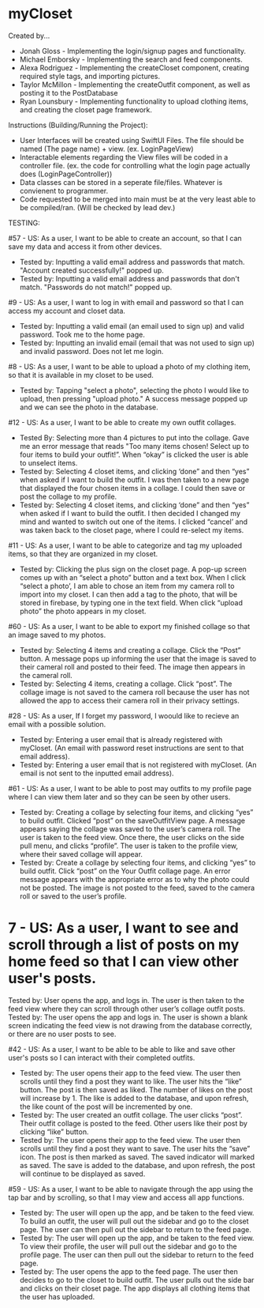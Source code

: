 # myCloset

Created by...
- Jonah Gloss - Implementing the login/signup pages and functionality.
- Michael Emborsky - Implementing the search and feed components.
- Alexa Rodriguez - Implementing the createCloset component, creating required style tags, and importing pictures.
- Taylor McMillon - Implementing the createOutfit component, as well as posting it to the PostDatabase
- Ryan Lounsbury - Implementing functionality to upload clothing items, and creating the closet page framework.

Instructions (Building/Running the Project): 
- User Interfaces will be created using SwiftUI Files. The file should be named (The page name) + view. (ex. LoginPageView)
- Interactable elements regarding the View files will be coded in a controller file. (ex. the code for controlling what the login page actually does (LoginPageController))
- Data classes can be stored in a seperate file/files. Whatever is convienent to programmer.
- Code requested to be merged into main must be at the very least able to be compiled/ran. (Will be checked by lead dev.)


TESTING:

#57 - US: As a user, I want to be able to create an account, so that I can save my data and access it from other devices.
- Tested by: Inputting a valid email address and passwords that match. "Account created successfully!" popped up.
- Tested by: Inputting a valid email address and passwords that don't match. "Passwords do not match!" popped up.

#9 - US: As a user, I want to log in with email and password so that I can access my account and closet data.
- Tested by: Inputting a valid email (an email used to sign up) and valid password. Took me to the home page.
- Tested by: Inputting an invalid email (email that was not used to sign up) and invalid password. Does not let me login.

#8 - US: As a user, I want to be able to upload a photo of my clothing item, so that it is available in my closet to be used.
- Tested by: Tapping "select a photo", selecting the photo I would like to upload, then pressing "upload photo." A success message popped up and we can see the photo in the database.

#12 - US: As a user, I want to be able to create my own outfit collages. 
- Tested By: Selecting more than 4 pictures to put into the collage. Gave me an error message that reads "Too many items chosen! Select up to four items to build your outfit!”. When “okay” is clicked the user is able to unselect items. 
- Tested by: Selecting 4 closet items, and clicking ‘done” and then “yes” when asked if I want to build the outfit. I was then taken to a new page that displayed the four chosen items in a collage. I could then save or post the collage to my profile. 
- Tested by: Selecting 4 closet items, and clicking ‘done” and then “yes” when asked if I want to build the outfit. I then decided I changed my mind and wanted to switch out one of the items. I clicked “cancel’ and was taken back to the closet page, where I could re-select my items. 

#11 -  US: As a user, I want to be able to categorize and tag my uploaded items, so that they are organized in my closet. 
- Tested by: Clicking the plus sign on the closet page. A pop-up screen comes up with an “select a photo” button and a text box. When I click “select a photo’, I am able to chose an item from my camera roll to import into my closet. I can then add a tag to the photo, that will be stored in firebase, by typing one in the text field. When click “upload photo” the photo appears in my closet. 

#60 - US: As a user, I want to be able to export my finished collage so that an image saved to my photos.
- Tested by: Selecting 4 items and creating a collage. Click the “Post” button. A message pops up informing the user that the image is saved to their cameral roll and posted to their feed. The image then appears in the cameral roll. 
- Tested by: Selecting 4 items, creating a collage. Click “post”. The collage image is not saved to the camera roll because the user has not allowed the app to access their camera roll in their privacy settings. 

#28 - US: As a user, If I forget my password, I woould like to recieve an email with a possible solution.
- Tested by: Entering a user email that is already registered with myCloset. (An email with password reset instructions are sent to that email address).
- Tested by: Entering a user email that is not registered with myCloset. (An email is not sent to the inputted email address).

#61 - US: As a user, I want to be able to post may outfits to my profile page where I can view them later and so they can be seen by other users.
- Tested by: Creating a collage by selecting four items, and clicking “yes” to build outfit. Clicked “post” on the saveOutfitView page. A message appears saying the collage was saved to the user’s camera roll. The user is taken to the feed view. Once there, the user clicks on the side pull menu, and clicks “profile”. The user is taken to the profile view, where their saved collage will appear.
- Tested by: Create a collage by selecting four items, and clicking “yes” to build outfit. Click “post” on the Your Outfit collage page. An error message appears with the appropriate error as to why the photo could not be posted. The image is not posted to the feed, saved to the camera roll or saved to the user’s profile. 

# 7 - US: As a user, I want to see and scroll through a list of posts on my home feed so that I can view other user's posts.
Tested by: User opens the app, and logs in. The user is then taken to the feed view where they can scroll through other user’s collage outfit posts.
Tested by: The user opens the app and logs in. The user is shown a blank screen indicating the feed view is not drawing from the database correctly, or there are no user posts to see. 

#42 - US: As a user, I want to be able to be able to like and save other user's posts so I can interact with their completed outfits.
- Tested by: The user opens their app to the feed view. The user then scrolls until they find a post they want to like. The user hits the “like” button. The post is then saved as liked. The number of likes on the post will increase by 1. The like is added to the database, and upon refresh, the like count of the post will be incremented by one.
- Tested by: The user created an outfit collage. The user clicks “post”. Their outfit collage is posted to the feed. Other users like their post by clicking “like” button.
- Tested by: The user opens their app to the feed view. The user then scrolls until they find a post they want to save. The user hits the “save” icon. The post is then marked as saved. The saved indicator will marked as saved. The save is added to the database, and upon refresh, the post will continue to be displayed as saved.

#59 - US: As a user, I want to be able to navigate through the app using the tap bar and by scrolling, so that I may view and access all app functions.
- Tested by: The user will open up the app, and be taken to the feed view. To build an outfit, the user will pull out the sidebar and go to the closet page. The user can then pull out the sidebar to return to the feed page.
- Tested by: The user will open up the app, and be taken to the feed view. To view their profile, the user will pull out the sidebar and go to the profile page. The user can then pull out the sidebar to return to the feed page.
- Tested by: The user opens the app to the feed page. The user then decides to go to the closet to build outfit. The user pulls out the side bar and clicks on their closet page. The app displays all clothing items that the user has uploaded.

